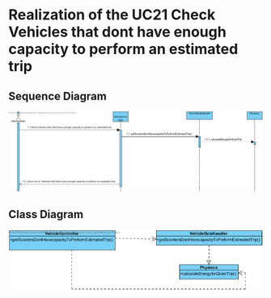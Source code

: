 # Realization of the UC21 Check Vehicles that dont have enough capacity to perform an estimated trip

##	Sequence Diagram

![SD_UC21.png](SD_UC21.png)

##	Class Diagram

![CD_UC21.png](CD_UC21.png)

